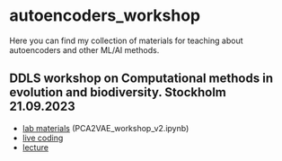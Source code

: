# autoencoders_workshop

Here you can find my collection of materials for teaching about autoencoders and other ML/AI methods.

## DDLS workshop on Computational methods in evolution and biodiversity. Stockholm 21.09.2023 

* [lab materials](https://github.com/mkierczak/autoencoders_workshop/blob/main/PCA2VAE_workshop_v2.ipynb) (PCA2VAE_workshop_v2.ipynb)
* [live coding](https://codeshare.io/Adwmoe)
* [lecture](https://www.dropbox.com/scl/fi/83qhol39udfsr02os0bs1/intro_lecture.pdf?rlkey=2vtpfhiczs09mnrcl6givin9z&dl=0)

